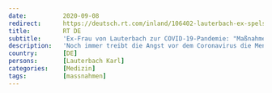 ```yaml
---
date:          2020-09-08
redirect:      https://deutsch.rt.com/inland/106402-lauterbach-ex-spelsberg-zur-corona/
title:         RT DE
subtitle:      'Ex-Frau von Lauterbach zur COVID-19-Pandemie: "Maßnahmen können sofort beendet werden"'
description:   'Noch immer treibt die Angst vor dem Coronavirus die Menschen in Deutschland um, auch geschürt durch "Gesundheitsexperten" wie den SPD-Politiker und Mediziner Karl Lauterbach. Dessen Ex-Frau, die studierte Epidemiologin Angela Spelsberg, vertritt gänzliche andere Ansichten.'
country:       [DE]
persons:       [Lauterbach Karl]
categories:    [Medizin]
tags:          [massnahmen]
---
```

